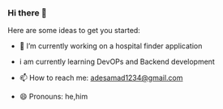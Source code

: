 ### Hi there 👋

Here are some ideas to get you started:

- 🔭 I’m currently working on a hospital finder application
- i am currently learning DevOPs and Backend development

- 📫 How to reach me: adesamad1234@gmail.com
- 😄 Pronouns: he,him
<!-- - ⚡ Fun fact: ... 
- 👯 I’m looking to collaborate on ...
- 🤔 I’m looking for help with ...
- 💬 Ask me about ...
-->
